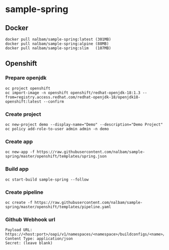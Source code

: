 # sample-spring

## Docker
```
docker pull nalbam/sample-spring:latest (301MB)
docker pull nalbam/sample-spring:alpine (88MB)
docker pull nalbam/sample-spring:slim   (107MB)
```

## Openshift
### Prepare openjdk
```
oc project openshift
oc import-image -n openshift openshift/redhat-openjdk-18:1.3 --from=registry.access.redhat.com/redhat-openjdk-18/openjdk18-openshift:latest --confirm
```

### Create project
```
oc new-project demo --display-name="Demo" --description="Demo Project"
oc policy add-role-to-user admin admin -n demo
```

### Create app
```
oc new-app -f https://raw.githubusercontent.com/nalbam/sample-spring/master/openshift/templates/spring.json
```

### Build app
```
oc start-build sample-spring --follow
```

### Create pipeline
```
oc create -f https://raw.githubusercontent.com/nalbam/sample-spring/master/openshift/templates/pipeline.yaml
```

### Github Webhook url
```
Payload URL: https://<host:port>/oapi/v1/namespaces/<namespace>/buildconfigs/<name>/webhooks/<secret>/github
Content Type: application/json
Secret: (leave blank)
```
